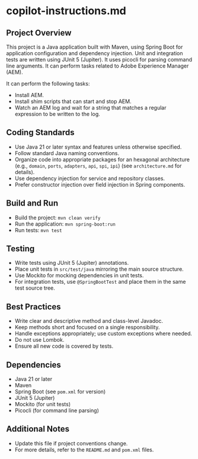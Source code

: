 # copilot-instructions.md

## Project Overview
This project is a Java application built with Maven, using Spring Boot for application configuration and dependency injection. Unit and integration tests are written using JUnit 5 (Jupiter).  It uses picocli for parsing command line arguments.  It can perform tasks related to Adobe Experience Manager (AEM).

It can perform the following tasks:
 - Install AEM.
 - Install shim scripts that can start and stop AEM.
 - Watch an AEM log and wait for a string that matches a regular expression to be written to the log.

## Coding Standards
- Use Java 21 or later syntax and features unless otherwise specified.
- Follow standard Java naming conventions.
- Organize code into appropriate packages for an hexagonal architecture (e.g., `domain`, `ports`, `adapters`, `api`, `spi`, `ipi`) (see `architecture.md` for details).
- Use dependency injection for service and repository classes.
- Prefer constructor injection over field injection in Spring components.

## Build and Run
- Build the project: `mvn clean verify`
- Run the application: `mvn spring-boot:run`
- Run tests: `mvn test`

## Testing
- Write tests using JUnit 5 (Jupiter) annotations.
- Place unit tests in `src/test/java` mirroring the main source structure.
- Use Mockito for mocking dependencies in unit tests.
- For integration tests, use `@SpringBootTest` and place them in the same test source tree.

## Best Practices
- Write clear and descriptive method and class-level Javadoc.
- Keep methods short and focused on a single responsibility.
- Handle exceptions appropriately; use custom exceptions where needed.
- Do not use Lombok.
- Ensure all new code is covered by tests.

## Dependencies
- Java 21 or later
- Maven
- Spring Boot (see `pom.xml` for version)
- JUnit 5 (Jupiter)
- Mockito (for unit tests)
- Picocli (for command line parsing)

## Additional Notes
- Update this file if project conventions change.
- For more details, refer to the `README.md` and `pom.xml` files.

